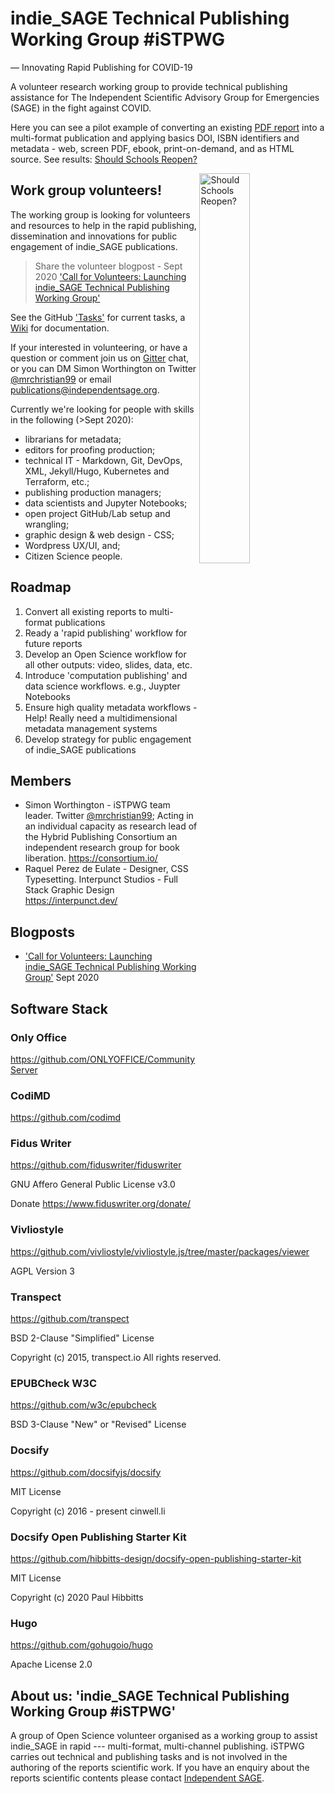 # indie_SAGE Technical Publishing Working Group #iSTPWG

— Innovating Rapid Publishing for COVID-19

A volunteer research working group to provide technical publishing assistance for The Independent Scientific Advisory Group for Emergencies (SAGE) in the fight against COVID.

Here you can see a pilot example of converting an existing [PDF report](https://www.independentsage.org/wp-content/uploads/2020/05/Independent-Sage-Brief-Report-on-Schools.pdf) into a multi-format publication and applying basics DOI, ISBN identifiers and metadata - web, screen PDF, ebook, print-on-demand, and as HTML source. See results: [Should Schools Reopen?](https://independent-sage.github.io/Should-Schools-Reopen/#/)

<a href="https://independent-sage.github.io/Should-Schools-Reopen/#/"><img src="https://independent-sage.github.io/Should-Schools-Reopen/report/cover.png" alt="Should Schools Reopen?" align="right" height="40%" width="40%" ></a>

## Work group volunteers!

The working group is looking for volunteers and resources to help in the rapid publishing, dissemination and innovations for public engagement of indie_SAGE publications.

> Share the volunteer blogpost - Sept 2020 ['Call for Volunteers: Launching indie_SAGE Technical Publishing Working Group'](https://indiesage.herokuapp.com/s/HyqK-TLNw)

See the GitHub ['Tasks'](https://github.com/orgs/Independent-SAGE/projects/2) for current tasks, a [Wiki](https://github.com/Independent-SAGE/Technical-Publishing-Working-Group/wiki) for documentation. 

If your interested in volunteering, or have a question or comment join us on [Gitter](https://gitter.im/indie_SAGE/TPWG) chat, or you can DM Simon Worthington on Twitter [@mrchristian99](https://twitter.com/mrchristian99) or email publications@independentsage.org.

Currently we're looking for people with skills in the following (>Sept 2020):

* librarians for metadata; 
* editors for proofing production; 
* technical IT - Markdown, Git, DevOps, XML, Jekyll/Hugo, Kubernetes and Terraform, etc.; 
* publishing production managers; 
* data scientists and Jupyter Notebooks; 
* open project GitHub/Lab setup and wrangling; 
* graphic design & web design - CSS; 
* Wordpress UX/UI, and;
* Citizen Science people.

## Roadmap

  1. Convert all existing reports to multi-format publications
  2. Ready a 'rapid publishing' workflow for future reports
  3. Develop an Open Science workflow for all other outputs: video, slides, data, etc.
  4. Introduce 'computation publishing' and data science workflows. e.g., Juypter Notebooks
  5. Ensure high quality metadata workflows - Help! Really need a multidimensional metadata management systems
  6. Develop strategy for public engagement of indie_SAGE publications

## Members

  - Simon Worthington - iSTPWG team leader. Twitter [@mrchristian99](https://twitter.com/mrchristian99); Acting in an individual capacity as research lead of the Hybrid Publishing Consortium an independent research group for book liberation. https://consortium.io/
  - Raquel Perez de Eulate - Designer, CSS Typesetting. Interpunct Studios - Full Stack Graphic Design https://interpunct.dev/
  
## Blogposts 

 - ['Call for Volunteers: Launching indie_SAGE Technical Publishing Working Group'](https://indiesage.herokuapp.com/s/HyqK-TLNw) Sept 2020 

## Software Stack

  ### Only Office
  
  https://github.com/ONLYOFFICE/CommunityServer

  ### CodiMD
  
  https://github.com/codimd

  ### Fidus Writer

  https://github.com/fiduswriter/fiduswriter

  GNU Affero General Public License v3.0

  Donate https://www.fiduswriter.org/donate/

  ### Vivliostyle

  https://github.com/vivliostyle/vivliostyle.js/tree/master/packages/viewer

  AGPL Version 3

  ### Transpect

  https://github.com/transpect

  BSD 2-Clause "Simplified" License

  Copyright (c) 2015, transpect.io All rights reserved.

  ### EPUBCheck W3C

  https://github.com/w3c/epubcheck

  BSD 3-Clause "New" or "Revised" License

  ### Docsify

  https://github.com/docsifyjs/docsify

  MIT License

  Copyright (c) 2016 - present cinwell.li

  ### Docsify Open Publishing Starter Kit

  https://github.com/hibbitts-design/docsify-open-publishing-starter-kit

  MIT License

  Copyright (c) 2020 Paul Hibbitts

  ### Hugo

  https://github.com/gohugoio/hugo

  Apache License 2.0
  
## About us: 'indie_SAGE Technical Publishing Working Group #iSTPWG'

A group of Open Science volunteer organised as a working group to assist indie_SAGE in rapid --- multi-format, multi-channel publishing. iSTPWG carries out technical and publishing tasks and is not involved in the authoring of the reports scientific work. If you have an enquiry about the reports scientific contents please contact [Independent SAGE](https://www.independentsage.org/contact-the-independent-sage/).
